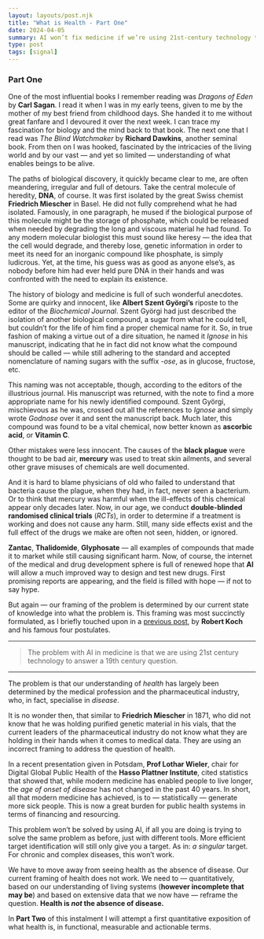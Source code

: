 ```yaml
---
layout: layouts/post.njk
title: "What is Health - Part One"
date: 2024-04-05
summary: AI won’t fix medicine if we’re using 21st-century technology to ask 19th-century questions
type: post
tags: [signal]
---
```


### Part One

One of the most influential books I remember reading was *Dragons of Eden* by **Carl Sagan**. I read it when I was in my early teens, given to me by the mother of my best friend from childhood days. She handed it to me without great fanfare and I devoured it over the next week. I can trace my fascination for biology and the mind back to that book. The next one that I read was *The Blind Watchmaker* by **Richard Dawkins**, another seminal book. From then on I was hooked, fascinated by the intricacies of the living world and by our vast — and yet so limited — understanding of what enables beings to be alive.  

The paths of biological discovery, it quickly became clear to me, are often meandering, irregular and full of detours. Take the central molecule of heredity, **DNA**, of course. It was first isolated by the great Swiss chemist **Friedrich Miescher** in Basel. He did not fully comprehend what he had isolated. Famously, in one paragraph, he mused if the biological purpose of this molecule might be the storage of phosphate, which could be released when needed by degrading the long and viscous material he had found. To any modern molecular biologist this must sound like heresy — the idea that the cell would degrade, and thereby lose, genetic information in order to meet its need for an inorganic compound like phosphate, is simply ludicrous. Yet, at the time, his guess was as good as anyone else’s, as nobody before him had ever held pure DNA in their hands and was confronted with the need to explain its existence.  

The history of biology and medicine is full of such wonderful anecdotes. Some are quirky and innocent, like **Albert Szent Györgi’s** riposte to the editor of the *Biochemical Journal*. Szent Györgi had just described the isolation of another biological compound, a sugar from what he could tell, but couldn’t for the life of him find a proper chemical name for it. So, in true fashion of making a virtue out of a dire situation, he named it *Ignose* in his manuscript, indicating that he in fact did not know what the compound should be called — while still adhering to the standard and accepted nomenclature of naming sugars with the suffix *-ose*, as in glucose, fructose, etc.  

This naming was not acceptable, though, according to the editors of the illustrious journal. His manuscript was returned, with the note to find a more appropriate name for his newly identified compound. Szent Györgi, mischievous as he was, crossed out all the references to *Ignose* and simply wrote *Godnose* over it and sent the manuscript back. Much later, this compound was found to be a vital chemical, now better known as **ascorbic acid**, or **Vitamin C**.  

Other mistakes were less innocent. The causes of the **black plague** were thought to be bad air, **mercury** was used to treat skin ailments, and several other grave misuses of chemicals are well documented.  

And it is hard to blame physicians of old who failed to understand that bacteria cause the plague, when they had, in fact, never seen a bacterium. Or to think that mercury was harmful when the ill-effects of this chemical appear only decades later. Now, in our age, we conduct **double-blinded randomised clinical trials** (*RCTs*), in order to determine if a treatment is working and does not cause any harm. Still, many side effects exist and the full effect of the drugs we make are often not seen, hidden, or ignored.  

**Zantac**, **Thalidomide**, **Glyphosate** — all examples of compounds that made it to market while still causing significant harm. Now, of course, the internet of the medical and drug development sphere is full of renewed hope that **AI** will allow a much improved way to design and test new drugs. First promising reports are appearing, and the field is filled with hope — if not to say hype.  

But again — our framing of the problem is determined by our current state of knowledge into what the problem is. This framing was most succinctly formulated, as I briefly touched upon in a [previous post](http://localhost:8080/posts/143004646.ozempic-a-case-study-in-hybris/), by **Robert Koch** and his famous four postulates.  

---
> The problem with AI in medicine is that we are using 21st century technology to answer a 19th century question.

---

The problem is that our understanding of *health* has largely been determined by the medical profession and the pharmaceutical industry, who, in fact, specialise in *disease*.  

It is no wonder then, that similar to **Friedrich Miescher** in 1871, who did not know that he was holding purified genetic material in his vials, that the current leaders of the pharmaceutical industry do not know what they are holding in their hands when it comes to medical data. They are using an incorrect framing to address the question of health.  

In a recent presentation given in Potsdam, **Prof Lothar Wieler**, chair for Digital Global Public Health of the **Hasso Plattner Institute**, cited statistics that showed that, while modern medicine has enabled people to live longer, the *age of onset of disease* has not changed in the past 40 years. In short, all that modern medicine has achieved, is to — statistically — generate more sick people. This is now a great burden for public health systems in terms of financing and resourcing.  

This problem won’t be solved by using AI, if all you are doing is trying to solve the same problem as before, just with different tools. More efficient target identification will still only give you a target. As in: *a singular* target. For chronic and complex diseases, this won’t work.  

We have to move away from seeing health as the absence of disease. Our current framing of health does not work. We need to — quantitatively, based on our understanding of living systems (**however incomplete that may be**) and based on extensive data that we now have — reframe the question. **Health is *not* the absence of disease.**  

In **Part Two** of this instalment I will attempt a first quantitative exposition of what health is, in functional, measurable and actionable terms.  
